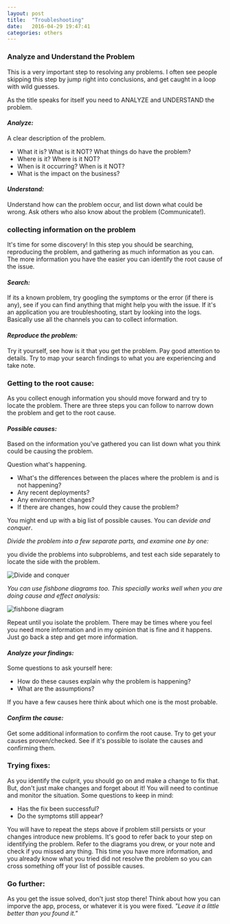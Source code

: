 ```yaml
---
layout: post
title:  "Troubleshooting"
date:   2016-04-29 19:47:41
categories: others
---
```

### Analyze and Understand the Problem
This is a very important step to resolving any problems. I often see people skipping this step by jump right into conclusions, and get caught in a loop with wild guesses.

As the title speaks for itself you need to ANALYZE and UNDERSTAND the problem.

#### _Analyze:_
A clear description of the problem.

- What it is? What is it NOT? What things do have the problem?
- Where is it? Where is it NOT?
- When is it occurring? When is it NOT?
- What is the impact on the business?

#### _Understand:_
Understand how can the problem occur, and list down what could be wrong. Ask others who also know about the problem (Communicate!).

### collecting information on the problem
It's time for some discovery! In this step you should be searching, reproducing the problem, and gathering as much information as you can. The more information you have the easier you can identify the root cause of the issue.

#### _Search:_
If its a known problem, try googling the symptoms or the error (if there is any), see if you can find anything that might help you with the issue. If it's an application you are troubleshooting, start by looking into the logs. Basically use all the channels you can to collect information.

#### _Reproduce the problem:_
Try it yourself, see how is it that you get the problem. Pay good attention to details. Try to map your search findings to what you are experiencing and take note.

### Getting to the root cause:
As you collect enough information you should move forward and try to locate the problem. There are three steps you can follow to narrow down the problem and get to the root cause.

#### _Possible causes:_
Based on the information you've gathered you can list down what you think could be causing the problem.

Question what's happening.

- What's the differences between the places where the problem is and is not happening?
- Any recent deployments?
- Any environment changes?
- If there are changes, how could they cause the problem?

You might end up with a big list of possible causes. You can *devide and conquer*.

_Divide the problem into a few separate parts, and examine one by one:_

you divide the problems into subproblems, and test each side separately to locate the side with the problem.

![Divide and conquer](https://s3.amazonaws.com/ka-cs-algorithms/divide_conquer_1_step.png "Divide and conquer")

_You can use fishbone diagrams too. This specially works well when you are doing cause and effect analysis:_

![fishbone diagram](https://upload.wikimedia.org/wikipedia/commons/thumb/5/52/Ishikawa_Fishbone_Diagram.svg/2000px-Ishikawa_Fishbone_Diagram.svg.png "fishbone diagram")

Repeat until you isolate the problem. There may be times where you feel you need more information and in my opinion that is fine and it happens. Just go back a step and get more information.

#### _Analyze your findings:_

Some questions to ask yourself here:

- How do these causes explain why the problem is happening?
- What are the assumptions?

If you have a few causes here think about which one is the most probable.

#### _Confirm the cause:_
Get some additional information to confirm the root cause. Try to get your causes proven/checked. See if it's possible to isolate the causes and confirming them.

### Trying fixes:

As you identify the culprit, you should go on and make a change to fix that. But, don't just make changes and forget about it! You will need to continue and monitor the situation. Some questions to keep in mind:

- Has the fix been successful?
- Do the symptoms still appear?

You will have to repeat the steps above if problem still persists or your changes introduce new problems. It's good to refer back to your step on identifying the problem. Refer to the diagrams you drew, or your note and check if you missed any thing. This time you have more information, and you already know what you tried did not resolve the problem so you can cross something off your list of possible causes.

### Go further:

As you get the issue solved, don't just stop there! Think about how you can imporve the app, process, or whatever it is you were fixed. _"Leave it a little better than you found it."_

